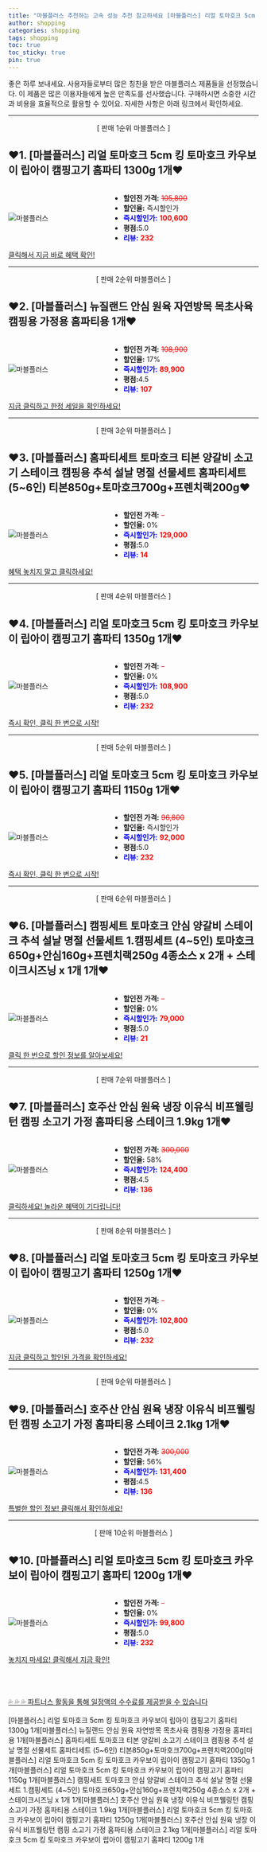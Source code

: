 ```yaml
---
title: "마블플러스 추천하는 고속 성능 추천 참고하세요 [마블플러스] 리얼 토마호크 5cm 킹"
author: shopping
categories: shopping
tags: shopping
toc: true
toc_sticky: true
pin: true
---
```

좋은 하루 보내세요. 사용자들로부터 많은 칭찬을 받은 마블플러스 제품들을 선정했습니다. 이 제품은 많은 이용자들에게 높은 만족도를 선사했습니다. 구매하시면 소중한 시간과 비용을 효율적으로 활용할 수 있어요. 자세한 사항은 아래 링크에서 확인하세요.

---
<p class="toplist" style="margin: 0 auto; display: block; width: fit-content;">[ 판매 1순위 마블플러스 ]</p>

<h2><strong>❤️1. [마블플러스] 리얼 토마호크 5cm 킹 토마호크 카우보이 립아이 캠핑고기 홈파티 1300g 1개❤️</strong></h2>

<div style="display: flex; align-items: center;">
    <div style="flex: 0.4;">
        <img src="https://thumbnail9.coupangcdn.com/thumbnails/remote/230x230ex/image/vendor_inventory/fa65/f54a63414b2f43c2327088fd09eb65e0823dc65bdd11e04718726a205c0f.png" alt="마블플러스" style="max-width: 100%;">
    </div>
    <div style="flex: 0.6; margin-left: 10px;">
        <ul>
            <li><strong>할인전 가격:</strong> <del style="color: red;">105,800</del></li>
            <li><strong>할인율:</strong> 즉시할인가</li>
            <li><span style='color:blue'><strong>즉시할인가:</strong></span> <span style='color:red'><strong>100,600</strong></span></li>
            <li><strong>평점:</strong>5.0</li>
            <li><span style='color:blue'><strong>리뷰:</strong></span> <span style='color:red'><strong>232</strong></span></li>
        </ul>
    </div>
</div>
<div class="center">
    <a href="https://selin100587001.github.io?lptag=AF9450613&subid=githubio&pageKey=8180663915&traceid=V0-153&itemId=3823564293&vendorItemId=74117452289" class="myButton">
        클릭해서 지금 바로 혜택 확인!
    </a>
</div>


---
<p class="toplist" style="margin: 0 auto; display: block; width: fit-content;">[ 판매 2순위 마블플러스 ]</p>

<h2><strong>❤️2. [마블플러스] 뉴질랜드 안심 원육 자연방목 목초사육 캠핑용 가정용 홈파티용 1개❤️</strong></h2>

<div style="display: flex; align-items: center;">
    <div style="flex: 0.4;">
        <img src="https://thumbnail7.coupangcdn.com/thumbnails/remote/230x230ex/image/vendor_inventory/a524/28ba277da2d8ee9c4fbf4bff7b141300f6c3bad27fd6b41c379e9fae4277.jpg" alt="마블플러스" style="max-width: 100%;">
    </div>
    <div style="flex: 0.6; margin-left: 10px;">
        <ul>
            <li><strong>할인전 가격:</strong> <del style="color: red;">108,900</del></li>
            <li><strong>할인율:</strong> 17%</li>
            <li><span style='color:blue'><strong>즉시할인가:</strong></span> <span style='color:red'><strong>89,900</strong></span></li>
            <li><strong>평점:</strong>4.5</li>
            <li><span style='color:blue'><strong>리뷰:</strong></span> <span style='color:red'><strong>107</strong></span></li>
        </ul>
    </div>
</div>
<div class="center">
    <a href="https://selin100587001.github.io?lptag=AF9450613&subid=githubio&pageKey=6134703372&traceid=V0-153&itemId=17107002538&vendorItemId=84280769301" class="myButton">
        지금 클릭하고 한정 세일을 확인하세요!
    </a>
</div>


---
<p class="toplist" style="margin: 0 auto; display: block; width: fit-content;">[ 판매 3순위 마블플러스 ]</p>

<h2><strong>❤️3. [마블플러스] 홈파티세트 토마호크 티본 양갈비 소고기 스테이크 캠핑용 추석 설날 명절 선물세트 홈파티세트 (5~6인) 티본850g+토마호크700g+프렌치랙200g❤️</strong></h2>

<div style="display: flex; align-items: center;">
    <div style="flex: 0.4;">
        <img src="https://thumbnail9.coupangcdn.com/thumbnails/remote/230x230ex/image/vendor_inventory/b666/ff40b9f623c4396b5100de1ccddf68681b14cc46158e68937fb07ccc32a1.jpg" alt="마블플러스" style="max-width: 100%;">
    </div>
    <div style="flex: 0.6; margin-left: 10px;">
        <ul>
            <li><strong>할인전 가격:</strong> <del style="color: red;">-</del></li>
            <li><strong>할인율:</strong> 0%</li>
            <li><span style='color:blue'><strong>즉시할인가:</strong></span> <span style='color:red'><strong>129,000</strong></span></li>
            <li><strong>평점:</strong>5.0</li>
            <li><span style='color:blue'><strong>리뷰:</strong></span> <span style='color:red'><strong>14</strong></span></li>
        </ul>
    </div>
</div>
<div class="center">
    <a href="https://selin100587001.github.io?lptag=AF9450613&subid=githubio&pageKey=6065123759&traceid=V0-153&itemId=11171059907&vendorItemId=78449083462" class="myButton">
        혜택 놓치지 말고 클릭하세요!
    </a>
</div>


---
<p class="toplist" style="margin: 0 auto; display: block; width: fit-content;">[ 판매 4순위 마블플러스 ]</p>

<h2><strong>❤️4. [마블플러스] 리얼 토마호크 5cm 킹 토마호크 카우보이 립아이 캠핑고기 홈파티 1350g 1개❤️</strong></h2>

<div style="display: flex; align-items: center;">
    <div style="flex: 0.4;">
        <img src="https://thumbnail9.coupangcdn.com/thumbnails/remote/230x230ex/image/vendor_inventory/fa65/f54a63414b2f43c2327088fd09eb65e0823dc65bdd11e04718726a205c0f.png" alt="마블플러스" style="max-width: 100%;">
    </div>
    <div style="flex: 0.6; margin-left: 10px;">
        <ul>
            <li><strong>할인전 가격:</strong> <del style="color: red;">-</del></li>
            <li><strong>할인율:</strong> 0%</li>
            <li><span style='color:blue'><strong>즉시할인가:</strong></span> <span style='color:red'><strong>108,900</strong></span></li>
            <li><strong>평점:</strong>5.0</li>
            <li><span style='color:blue'><strong>리뷰:</strong></span> <span style='color:red'><strong>232</strong></span></li>
        </ul>
    </div>
</div>
<div class="center">
    <a href="https://selin100587001.github.io?lptag=AF9450613&subid=githubio&pageKey=8180663915&traceid=V0-153&itemId=6824816265&vendorItemId=74117452263" class="myButton">
        즉시 확인, 클릭 한 번으로 시작!
    </a>
</div>


---
<p class="toplist" style="margin: 0 auto; display: block; width: fit-content;">[ 판매 5순위 마블플러스 ]</p>

<h2><strong>❤️5. [마블플러스] 리얼 토마호크 5cm 킹 토마호크 카우보이 립아이 캠핑고기 홈파티 1150g 1개❤️</strong></h2>

<div style="display: flex; align-items: center;">
    <div style="flex: 0.4;">
        <img src="https://thumbnail9.coupangcdn.com/thumbnails/remote/230x230ex/image/vendor_inventory/fa65/f54a63414b2f43c2327088fd09eb65e0823dc65bdd11e04718726a205c0f.png" alt="마블플러스" style="max-width: 100%;">
    </div>
    <div style="flex: 0.6; margin-left: 10px;">
        <ul>
            <li><strong>할인전 가격:</strong> <del style="color: red;">96,800</del></li>
            <li><strong>할인율:</strong> 즉시할인가</li>
            <li><span style='color:blue'><strong>즉시할인가:</strong></span> <span style='color:red'><strong>92,000</strong></span></li>
            <li><strong>평점:</strong>5.0</li>
            <li><span style='color:blue'><strong>리뷰:</strong></span> <span style='color:red'><strong>232</strong></span></li>
        </ul>
    </div>
</div>
<div class="center">
    <a href="https://selin100587001.github.io?lptag=AF9450613&subid=githubio&pageKey=8180663915&traceid=V0-153&itemId=3823564290&vendorItemId=74117452355" class="myButton">
        즉시 확인, 클릭 한 번으로 시작!
    </a>
</div>


---
<p class="toplist" style="margin: 0 auto; display: block; width: fit-content;">[ 판매 6순위 마블플러스 ]</p>

<h2><strong>❤️6. [마블플러스] 캠핑세트 토마호크 안심 양갈비 스테이크 추석 설날 명절 선물세트 1.캠핑세트 (4~5인) 토마호크650g+안심160g+프렌치랙250g 4종소스 x 2개 + 스테이크시즈닝 x 1개 1개❤️</strong></h2>

<div style="display: flex; align-items: center;">
    <div style="flex: 0.4;">
        <img src="https://thumbnail6.coupangcdn.com/thumbnails/remote/230x230ex/image/vendor_inventory/ca59/5dfc44790fde5175f58722fe2bd2ca6654bd8d7e3ed8e518787bdca8765a.jpg" alt="마블플러스" style="max-width: 100%;">
    </div>
    <div style="flex: 0.6; margin-left: 10px;">
        <ul>
            <li><strong>할인전 가격:</strong> <del style="color: red;">-</del></li>
            <li><strong>할인율:</strong> 0%</li>
            <li><span style='color:blue'><strong>즉시할인가:</strong></span> <span style='color:red'><strong>79,000</strong></span></li>
            <li><strong>평점:</strong>5.0</li>
            <li><span style='color:blue'><strong>리뷰:</strong></span> <span style='color:red'><strong>21</strong></span></li>
        </ul>
    </div>
</div>
<div class="center">
    <a href="https://selin100587001.github.io?lptag=AF9450613&subid=githubio&pageKey=5748626801&traceid=V0-153&itemId=9700386736&vendorItemId=76984399762" class="myButton">
        클릭 한 번으로 할인 정보를 알아보세요!
    </a>
</div>


---
<p class="toplist" style="margin: 0 auto; display: block; width: fit-content;">[ 판매 7순위 마블플러스 ]</p>

<h2><strong>❤️7. [마블플러스] 호주산 안심 원육 냉장 이유식 비프웰링턴 캠핑 소고기 가정 홈파티용 스테이크 1.9kg 1개❤️</strong></h2>

<div style="display: flex; align-items: center;">
    <div style="flex: 0.4;">
        <img src="https://thumbnail6.coupangcdn.com/thumbnails/remote/230x230ex/image/vendor_inventory/11bd/76d445f5c79a25ef8decea81f33a4d75fa472cfd042c97c1aab034658cff.jpg" alt="마블플러스" style="max-width: 100%;">
    </div>
    <div style="flex: 0.6; margin-left: 10px;">
        <ul>
            <li><strong>할인전 가격:</strong> <del style="color: red;">300,000</del></li>
            <li><strong>할인율:</strong> 58%</li>
            <li><span style='color:blue'><strong>즉시할인가:</strong></span> <span style='color:red'><strong>124,400</strong></span></li>
            <li><strong>평점:</strong>4.5</li>
            <li><span style='color:blue'><strong>리뷰:</strong></span> <span style='color:red'><strong>136</strong></span></li>
        </ul>
    </div>
</div>
<div class="center">
    <a href="https://selin100587001.github.io?lptag=AF9450613&subid=githubio&pageKey=1984807168&traceid=V0-153&itemId=17770569964&vendorItemId=84934772524" class="myButton">
        클릭하세요! 놀라운 혜택이 기다립니다!
    </a>
</div>


---
<p class="toplist" style="margin: 0 auto; display: block; width: fit-content;">[ 판매 8순위 마블플러스 ]</p>

<h2><strong>❤️8. [마블플러스] 리얼 토마호크 5cm 킹 토마호크 카우보이 립아이 캠핑고기 홈파티 1250g 1개❤️</strong></h2>

<div style="display: flex; align-items: center;">
    <div style="flex: 0.4;">
        <img src="https://thumbnail9.coupangcdn.com/thumbnails/remote/230x230ex/image/vendor_inventory/9f25/47acf67f109c859987fe491e85e9ef916cb73e03da4fd63c7c25b34993f3.jpg" alt="마블플러스" style="max-width: 100%;">
    </div>
    <div style="flex: 0.6; margin-left: 10px;">
        <ul>
            <li><strong>할인전 가격:</strong> <del style="color: red;">-</del></li>
            <li><strong>할인율:</strong> 0%</li>
            <li><span style='color:blue'><strong>즉시할인가:</strong></span> <span style='color:red'><strong>102,800</strong></span></li>
            <li><strong>평점:</strong>5.0</li>
            <li><span style='color:blue'><strong>리뷰:</strong></span> <span style='color:red'><strong>232</strong></span></li>
        </ul>
    </div>
</div>
<div class="center">
    <a href="https://selin100587001.github.io?lptag=AF9450613&subid=githubio&pageKey=8180663915&traceid=V0-153&itemId=3823564292&vendorItemId=71808435451" class="myButton">
        지금 클릭하고 할인된 가격을 확인하세요!
    </a>
</div>


---
<p class="toplist" style="margin: 0 auto; display: block; width: fit-content;">[ 판매 9순위 마블플러스 ]</p>

<h2><strong>❤️9. [마블플러스] 호주산 안심 원육 냉장 이유식 비프웰링턴 캠핑 소고기 가정 홈파티용 스테이크 2.1kg 1개❤️</strong></h2>

<div style="display: flex; align-items: center;">
    <div style="flex: 0.4;">
        <img src="https://thumbnail6.coupangcdn.com/thumbnails/remote/230x230ex/image/vendor_inventory/11bd/76d445f5c79a25ef8decea81f33a4d75fa472cfd042c97c1aab034658cff.jpg" alt="마블플러스" style="max-width: 100%;">
    </div>
    <div style="flex: 0.6; margin-left: 10px;">
        <ul>
            <li><strong>할인전 가격:</strong> <del style="color: red;">300,000</del></li>
            <li><strong>할인율:</strong> 56%</li>
            <li><span style='color:blue'><strong>즉시할인가:</strong></span> <span style='color:red'><strong>131,400</strong></span></li>
            <li><strong>평점:</strong>4.5</li>
            <li><span style='color:blue'><strong>리뷰:</strong></span> <span style='color:red'><strong>136</strong></span></li>
        </ul>
    </div>
</div>
<div class="center">
    <a href="https://selin100587001.github.io?lptag=AF9450613&subid=githubio&pageKey=1984807168&traceid=V0-153&itemId=17770569965&vendorItemId=84934772536" class="myButton">
        특별한 할인 정보! 클릭해서 확인하세요!
    </a>
</div>


---
<p class="toplist" style="margin: 0 auto; display: block; width: fit-content;">[ 판매 10순위 마블플러스 ]</p>

<h2><strong>❤️10. [마블플러스] 리얼 토마호크 5cm 킹 토마호크 카우보이 립아이 캠핑고기 홈파티 1200g 1개❤️</strong></h2>

<div style="display: flex; align-items: center;">
    <div style="flex: 0.4;">
        <img src="https://thumbnail9.coupangcdn.com/thumbnails/remote/230x230ex/image/vendor_inventory/9f25/47acf67f109c859987fe491e85e9ef916cb73e03da4fd63c7c25b34993f3.jpg" alt="마블플러스" style="max-width: 100%;">
    </div>
    <div style="flex: 0.6; margin-left: 10px;">
        <ul>
            <li><strong>할인전 가격:</strong> <del style="color: red;">-</del></li>
            <li><strong>할인율:</strong> 0%</li>
            <li><span style='color:blue'><strong>즉시할인가:</strong></span> <span style='color:red'><strong>99,800</strong></span></li>
            <li><strong>평점:</strong>5.0</li>
            <li><span style='color:blue'><strong>리뷰:</strong></span> <span style='color:red'><strong>232</strong></span></li>
        </ul>
    </div>
</div>
<div class="center">
    <a href="https://selin100587001.github.io?lptag=AF9450613&subid=githubio&pageKey=8180663915&traceid=V0-153&itemId=3823564291&vendorItemId=71808435445" class="myButton">
        놓치지 마세요! 클릭해서 지금 확인!
    </a>
</div>

<br><br><br>[💦 💦 💦 파트너스 활동을 통해 일정액의 수수료를 제공받을 수 있습니다](https://link.coupang.com/a/bcpT2c)<br><br>[마블플러스] 리얼 토마호크 5cm 킹 토마호크 카우보이 립아이 캠핑고기 홈파티 1300g 1개[마블플러스] 뉴질랜드 안심 원육 자연방목 목초사육 캠핑용 가정용 홈파티용 1개[마블플러스] 홈파티세트 토마호크 티본 양갈비 소고기 스테이크 캠핑용 추석 설날 명절 선물세트 홈파티세트 (5~6인) 티본850g+토마호크700g+프렌치랙200g[마블플러스] 리얼 토마호크 5cm 킹 토마호크 카우보이 립아이 캠핑고기 홈파티 1350g 1개[마블플러스] 리얼 토마호크 5cm 킹 토마호크 카우보이 립아이 캠핑고기 홈파티 1150g 1개[마블플러스] 캠핑세트 토마호크 안심 양갈비 스테이크 추석 설날 명절 선물세트 1.캠핑세트 (4~5인) 토마호크650g+안심160g+프렌치랙250g 4종소스 x 2개 + 스테이크시즈닝 x 1개 1개[마블플러스] 호주산 안심 원육 냉장 이유식 비프웰링턴 캠핑 소고기 가정 홈파티용 스테이크 1.9kg 1개[마블플러스] 리얼 토마호크 5cm 킹 토마호크 카우보이 립아이 캠핑고기 홈파티 1250g 1개[마블플러스] 호주산 안심 원육 냉장 이유식 비프웰링턴 캠핑 소고기 가정 홈파티용 스테이크 2.1kg 1개[마블플러스] 리얼 토마호크 5cm 킹 토마호크 카우보이 립아이 캠핑고기 홈파티 1200g 1개